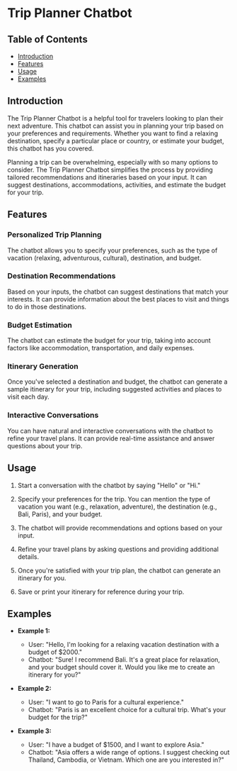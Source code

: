 # Trip Planner Chatbot

## Table of Contents
- [Introduction](#introduction)
- [Features](#features)
- [Usage](#usage)
- [Examples](#examples)


## Introduction

The Trip Planner Chatbot is a helpful tool for travelers looking to plan their next adventure. This chatbot can assist you in planning your trip based on your preferences and requirements. Whether you want to find a relaxing destination, specify a particular place or country, or estimate your budget, this chatbot has you covered.

Planning a trip can be overwhelming, especially with so many options to consider. The Trip Planner Chatbot simplifies the process by providing tailored recommendations and itineraries based on your input. It can suggest destinations, accommodations, activities, and estimate the budget for your trip.

## Features

### Personalized Trip Planning

The chatbot allows you to specify your preferences, such as the type of vacation (relaxing, adventurous, cultural), destination, and budget.

### Destination Recommendations

Based on your inputs, the chatbot can suggest destinations that match your interests. It can provide information about the best places to visit and things to do in those destinations.

### Budget Estimation

The chatbot can estimate the budget for your trip, taking into account factors like accommodation, transportation, and daily expenses.

### Itinerary Generation

Once you've selected a destination and budget, the chatbot can generate a sample itinerary for your trip, including suggested activities and places to visit each day.

### Interactive Conversations

You can have natural and interactive conversations with the chatbot to refine your travel plans. It can provide real-time assistance and answer questions about your trip.



## Usage

1. Start a conversation with the chatbot by saying "Hello" or "Hi."

2. Specify your preferences for the trip. You can mention the type of vacation you want (e.g., relaxation, adventure), the destination (e.g., Bali, Paris), and your budget.

3. The chatbot will provide recommendations and options based on your input.

4. Refine your travel plans by asking questions and providing additional details.

5. Once you're satisfied with your trip plan, the chatbot can generate an itinerary for you.

6. Save or print your itinerary for reference during your trip.

## Examples

- **Example 1:** 
  - User: "Hello, I'm looking for a relaxing vacation destination with a budget of $2000."
  - Chatbot: "Sure! I recommend Bali. It's a great place for relaxation, and your budget should cover it. Would you like me to create an itinerary for you?"

- **Example 2:** 
  - User: "I want to go to Paris for a cultural experience."
  - Chatbot: "Paris is an excellent choice for a cultural trip. What's your budget for the trip?"

- **Example 3:** 
  - User: "I have a budget of $1500, and I want to explore Asia."
  - Chatbot: "Asia offers a wide range of options. I suggest checking out Thailand, Cambodia, or Vietnam. Which one are you interested in?"


